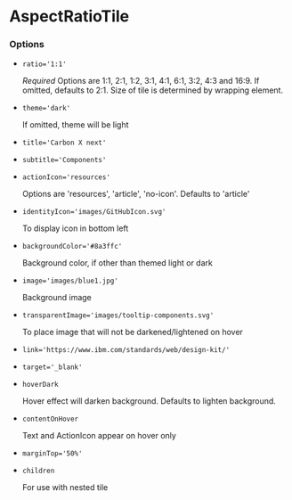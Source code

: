 # AspectRatioTile

### Options

* `ratio='1:1'` 

  *Required*
  Options are 1:1, 2:1, 1:2, 3:1, 4:1, 6:1, 3:2, 4:3 and 16:9. If omitted, defaults to 2:1. 
  Size of tile is determined by wrapping element.

* `theme='dark'`

  If omitted, theme will be light

* `title='Carbon X next'`

* `subtitle='Components'`
              
* `actionIcon='resources'`

  Options are 'resources', 'article', 'no-icon'. Defaults to 'article'

* `identityIcon='images/GitHubIcon.svg'`

  To display icon in bottom left

* `backgroundColor='#8a3ffc'`

  Background color, if other than themed light or dark

* `image='images/blue1.jpg'`

  Background image

* `transparentImage='images/tooltip-components.svg'`

  To place image that will not be darkened/lightened on hover

* `link='https://www.ibm.com/standards/web/design-kit/'`

* `target='_blank'`

* `hoverDark`

  Hover effect will darken background. Defaults to lighten background.

* `contentOnHover`

  Text and ActionIcon appear on hover only

* `marginTop='50%'`

* `children`

  For use with nested tile